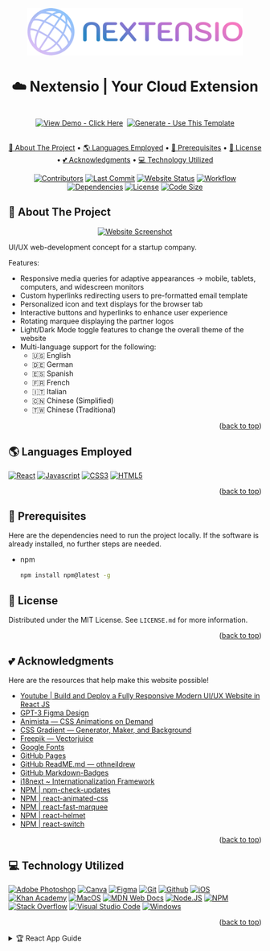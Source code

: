 <a name="readme-top"></a>

<!-- PROJECT LOGO -->
<div align="center">
  <a href="https://gchang2004.github.io"><img src="https://github.com/gchang2004/gchang2004.github.io/blob/main/src/assets/logos/logo.PNG?raw=true" width="430px" alt="Project Logo"></a>

  <h1 align="center">☁️ Nextensio | Your Cloud Extension </h1>
</div>

<!-- PROJECT BADGES -->
<br />
<div align="center">
  <a href="https://gchang2004.github.io/"><img src="https://img.shields.io/badge/View_Demo-Click_Here-informational?style=for-the-badge&logo=google+chrome&logoColor=white" alt="View Demo - Click Here"></a>&nbsp;
  <a href="https://github.com/gchang2004/gchang2004.github.io/generate"><img src="https://img.shields.io/badge/Generate-Use_This_Template-2ea44f?style=for-the-badge&logo=github&logoColor=white" alt="Generate - Use This Template"></a>
</div>

<!-- 📚 TABLE OF CONTENTS -->
<br />
<p align="center">
  <a href="#-about-the-project">🧭 About The Project</a> •
  <a href="#-languages-employed">🌎 Languages Employed</a> •
  <a href="#-prerequisites">🚀 Prerequisites</a> •
  <a href="#-license">📜 License</a> •
  <a href="#-acknowledgments">💕 Acknowledgments</a> •
  <a href="#-technology-utilized">💻 Technology Utilized</a>
</p>

<!-- PROJECT BADGES -->

<div align="center">
  <a href="https://github.com/gchang2004/gchang2004.github.io/graphs/contributors"><img src="https://img.shields.io/github/contributors/gchang2004/gchang2004.github.io?color=success" alt="Contributors"></a>
  <a href="https://github.com/gchang2004/gchang2004.github.io/graphs/commit-activity"><img src="https://img.shields.io/github/last-commit/gchang2004/gchang2004.github.io" alt="Last Commit"></a>
  <a href="https://github.com/gchang2004/gchang2004.github.io/settings/pages"><img src="https://img.shields.io/website?color=success&url=https%3A%2F%2Fgchang2004.github.io%2F" alt="Website Status"></a>
  <a href="https://github.com/gchang2004/gchang2004.github.io/actions/workflows/pages/pages-build-deployment"><img src="https://img.shields.io/github/workflow/status/gchang2004/gchang2004.github.io/pages%20build%20and%20deployment/master" alt="Workflow"></a>
  <a href="https://github.com/gchang2004/gchang2004.github.io/network/dependencies"><img src="https://img.shields.io/librariesio/github/gchang2004/gchang2004.github.io" alt="Dependencies"></a>
  <a href="https://github.com/gchang2004/gchang2004.github.io/blob/main/LICENSE.md"><img src="https://img.shields.io/github/license/gchang2004/gchang2004.github.io?color=green" alt="License"></a>
  <a href="https://github.com/settings/repositories"><img src="https://img.shields.io/github/languages/code-size/gchang2004/gchang2004.github.io?color=informational" alt="Code Size"></a>
</div>

<!-- ABOUT THE PROJECT -->

## 🧭 About The Project

<div align="center">
  <a href="https://gchang2004.github.io/"><img src="https://github.com/gchang2004/gchang2004.github.io/blob/main/src/assets/screenshot.pngraw=true" alt="Website Screenshot"></a>
</div>

UI/UX web-development concept for a startup company.

Features:

- Responsive media queries for adaptive appearances → mobile, tablets, computers, and widescreen monitors
- Custom hyperlinks redirecting users to pre-formatted email template
- Personalized icon and text displays for the browser tab
- Interactive buttons and hyperlinks to enhance user experience
- Rotating marquee displaying the partner logos
- Light/Dark Mode toggle features to change the overall theme of the website
- Multi-language support for the following:
  - 🇺🇸 English
  - 🇩🇪 German
  - 🇪🇸 Spanish
  - 🇫🇷 French
  - 🇮🇹 Italian
  - 🇨🇳 Chinese (Simplified)
  - 🇹🇼 Chinese (Traditional)

<p align="right">(<a href="#readme-top">back to top</a>)</p>

<!-- SOFTWARE PROGRAMS USED -->

## 🌎 Languages Employed

[![React][react-shield]][react-url]
[![Javascript][javascript-shield]][javascript-url]
[![CSS3][css3-shield]][css3-url]
[![HTML5][html5-shield]][html5-url]

<p align="right">(<a href="#readme-top">back to top</a>)</p>

<!-- DEPENDENCIES -->

## 🚀 Prerequisites

Here are the dependencies need to run the project locally. If the software is already installed, no further steps are needed.

- npm
  ```sh
  npm install npm@latest -g
  ```

<!-- LICENSE -->

## 📜 License

Distributed under the MIT License. See `LICENSE.md` for more information.

<p align="right">(<a href="#readme-top">back to top</a>)</p>

<!-- ACKNOWLEDGMENTS -->

## 💕 Acknowledgments

Here are the resources that help make this website possible!

- [Youtube | Build and Deploy a Fully Responsive Modern UI/UX Website in React JS](https://www.youtube.com/watch?v=LMagNcngvcU)
- [GPT-3 Figma Design](https://www.figma.com/file/lz9lLpFHMxHm2odnwM3R0z/gpt3?node-id=0%3A1)
- [Animista — CSS Animations on Demand](https://animista.net/)
- [CSS Gradient — Generator, Maker, and Background](https://cssgradient.io/)
- [Freepik — Vectorjuice](https://www.freepik.com/author/vectorjuice)
- [Google Fonts](https://fonts.google.com/)
- [GitHub Pages](https://pages.github.com)
- [GitHub ReadME.md — othneildrew](https://github.com/othneildrew/Best-README-Template/blob/master/README.md#readme-top)
- [GitHub Markdown-Badges](https://github.com/Ileriayo/markdown-badges)
- [i18next ~ Internationalization Framework](https://www.i18next.com/)
- [NPM | npm-check-updates](https://www.npmjs.com/package/npm-check-updates)
- [NPM | react-animated-css](https://www.npmjs.com/package/react-animated-css)
- [NPM | react-fast-marquee](https://www.npmjs.com/package/react-fast-marquee)
- [NPM | react-helmet](https://www.npmjs.com/package/react-helmet)
- [NPM | react-switch](https://www.npmjs.com/package/react-switch)

<p align="right">(<a href="#readme-top">back to top</a>)</p>

<!-- RESOURCES USED -->

## 💻 Technology Utilized

[![Adobe Photoshop][adobe_photoshop-shield]][adobe_photoshop-url]
[![Canva][canva-shield]][canva-url]
[![Figma][figma-shield]][figma-url]
[![Git][git-shield]][git-url]
[![Github][github-shield]][github-url]
[![iOS][ios-shield]][ios-url]
[![Khan Academy][khan_academy-shield]][khan_academy-url]
[![MacOS][macos-shield]][macos-url]
[![MDN Web Docs][mdn_web_docs-shield]][mdn_web_docs-url]
[![Node.JS][nodejs-shield]][nodejs-url]
[![NPM][npm-shield]][npm-url]
[![Stack Overflow][stack_overflow-shield]][stack_overflow-url]
[![Visual Studio Code][visual_studio_code-shield]][visual_studio_code-url]
[![Windows][windows-shield]][windows-url]

<p align="right">(<a href="#readme-top">back to top</a>)</p>

<!-- DEFAULT CREATE REACT APP GUIDE -->
<details>
<summary>
  🏆 React App Guide
</summary>

## Getting Started with Create React App

This project was bootstrapped with [Create React App](https://github.com/facebook/create-react-app).

## Available Scripts

In the project directory, you can run:

### `npm start`

Runs the app in the development mode.\
Open [http://localhost:3000](http://localhost:3000) to view it in your browser.

The page will reload when you make changes.\
You may also see any lint errors in the console.

### `npm test`

Launches the test runner in the interactive watch mode.\
See the section about [running tests](https://facebook.github.io/create-react-app/docs/running-tests) for more information.

### `npm run build`

Builds the app for production to the `build` folder.\
It correctly bundles React in production mode and optimizes the build for the best performance.

The build is minified and the filenames include the hashes.\
Your app is ready to be deployed!

See the section about [deployment](https://facebook.github.io/create-react-app/docs/deployment) for more information.

### `npm run eject`

**Note: this is a one-way operation. Once you `eject`, you can't go back!**

If you aren't satisfied with the build tool and configuration choices, you can `eject` at any time. This command will remove the single build dependency from your project.

Instead, it will copy all the configuration files and the transitive dependencies (webpack, Babel, ESLint, etc) right into your project so you have full control over them. All of the commands except `eject` will still work, but they will point to the copied scripts so you can tweak them. At this point you're on your own.

You don't have to ever use `eject`. The curated feature set is suitable for small and middle deployments, and you shouldn't feel obligated to use this feature. However we understand that this tool wouldn't be useful if you couldn't customize it when you are ready for it.

## Learn More

You can learn more in the [Create React App documentation](https://facebook.github.io/create-react-app/docs/getting-started).

To learn React, check out the [React documentation](https://reactjs.org/).

### Code Splitting

This section has moved here: [https://facebook.github.io/create-react-app/docs/code-splitting](https://facebook.github.io/create-react-app/docs/code-splitting)

### Analyzing the Bundle Size

This section has moved here: [https://facebook.github.io/create-react-app/docs/analyzing-the-bundle-size](https://facebook.github.io/create-react-app/docs/analyzing-the-bundle-size)

### Making a Progressive Web App

This section has moved here: [https://facebook.github.io/create-react-app/docs/making-a-progressive-web-app](https://facebook.github.io/create-react-app/docs/making-a-progressive-web-app)

### Advanced Configuration

This section has moved here: [https://facebook.github.io/create-react-app/docs/advanced-configuration](https://facebook.github.io/create-react-app/docs/advanced-configuration)

### Deployment

This section has moved here: [https://facebook.github.io/create-react-app/docs/deployment](https://facebook.github.io/create-react-app/docs/deployment)

### `npm run build` fails to minify

This section has moved here: [https://facebook.github.io/create-react-app/docs/troubleshooting#npm-run-build-fails-to-minify](https://facebook.github.io/create-react-app/docs/troubleshooting#npm-run-build-fails-to-minify)

</details>

<!-- MARKDOWN LANGUAGES -->

[css3-shield]: https://img.shields.io/badge/css3-%231572B6.svg?style=for-the-badge&logo=css3&logoColor=white
[css3-url]: https://www.w3.org/Style/CSS/Overview.en.html
[html5-shield]: https://img.shields.io/badge/html5-%23E34F26.svg?style=for-the-badge&logo=html5&logoColor=white
[html5-url]: https://html.spec.whatwg.org/multipage/
[javascript-shield]: https://img.shields.io/badge/javascript-%23323330.svg?style=for-the-badge&logo=javascript&logoColor=%23F7DF1E
[javascript-url]: https://www.javascript.com/
[react-shield]: https://img.shields.io/badge/react-%2320232a.svg?style=for-the-badge&logo=react&logoColor=%2361DAFB
[react-url]: https://reactjs.org/

<!-- MARKDOWN RESOURCES -->

[adobe_photoshop-shield]: https://img.shields.io/badge/adobe%20photoshop-%2331A8FF.svg?style=for-the-badge&logo=adobe%20photoshop&logoColor=white
[adobe_photoshop-url]: https://www.adobe.com/products/photoshop.html
[canva-shield]: https://img.shields.io/badge/Canva-%2300C4CC.svg?style=for-the-badge&logo=Canva&logoColor=white
[canva-url]: https://www.canva.com/
[figma-shield]: https://img.shields.io/badge/figma-%23F24E1E.svg?style=for-the-badge&logo=figma&logoColor=white
[figma-url]: https://www.figma.com/
[git-shield]: https://img.shields.io/badge/git-%23F05033.svg?style=for-the-badge&logo=git&logoColor=white
[git-url]: https://git-scm.com/
[github-shield]: https://img.shields.io/badge/github-%23121011.svg?style=for-the-badge&logo=github&logoColor=white
[github-url]: https://github.com/
[ios-shield]: https://img.shields.io/badge/iOS-000000?style=for-the-badge&logo=ios&logoColor=white
[ios-url]: https://www.apple.com/ios/
[khan_academy-shield]: https://img.shields.io/badge/KhanAcademy-%2314BF96.svg?style=for-the-badge&logo=KhanAcademy&logoColor=white
[khan_academy-url]: https://www.khanacademy.org/
[macos-shield]: https://img.shields.io/badge/mac%20os-000000?style=for-the-badge&logo=macos&logoColor=F0F0F0
[macos-url]: https://www.apple.com/macos
[mdn_web_docs-shield]: https://img.shields.io/badge/MDN_Web_Docs-black?style=for-the-badge&logo=mdnwebdocs&logoColor=white
[mdn_web_docs-url]: https://developer.mozilla.org/
[nodejs-shield]: https://img.shields.io/badge/node.js-6DA55F?style=for-the-badge&logo=node.js&logoColor=white
[nodejs-url]: https://nodejs.org/
[npm-shield]: https://img.shields.io/badge/NPM-%23000000.svg?style=for-the-badge&logo=npm&logoColor=white
[npm-url]: https://www.npmjs.com/
[stack_overflow-shield]: https://img.shields.io/badge/-Stackoverflow-FE7A16?style=for-the-badge&logo=stack-overflow&logoColor=white
[stack_overflow-url]: https://stackoverflow.com/
[visual_studio_code-shield]: https://img.shields.io/badge/Visual%20Studio%20Code-0078d7.svg?style=for-the-badge&logo=visual-studio-code&logoColor=white
[visual_studio_code-url]: https://code.visualstudio.com/
[windows-shield]: https://img.shields.io/badge/Windows-0078D6?style=for-the-badge&logo=windows&logoColor=white
[windows-url]: https://www.microsoft.com/en-us/windows
